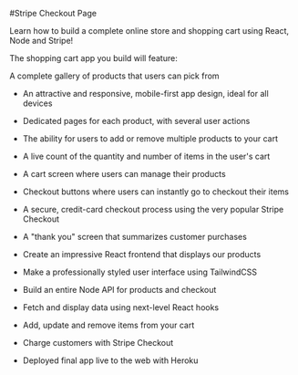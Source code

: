 #Stripe Checkout Page

Learn how to build a complete online store and shopping cart using React, Node and Stripe!

The shopping cart app you build will feature:

A complete gallery of products that users can pick from

- An attractive and responsive, mobile-first app design, ideal for all devices

- Dedicated pages for each product, with several user actions

- The ability for users to add or remove multiple products to your cart

- A live count of the quantity and number of items in the user's cart

- A cart screen where users can manage their products

- Checkout buttons where users can instantly go to checkout their items

- A secure, credit-card checkout process using the very popular Stripe Checkout

- A "thank you" screen that summarizes customer purchases

- Create an impressive React frontend that displays our products

- Make a professionally styled user interface using TailwindCSS

- Build an entire Node API for products and checkout

- Fetch and display data using next-level React hooks

- Add, update and remove items from your cart

- Charge customers with Stripe Checkout

- Deployed final app live to the web with Heroku

